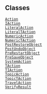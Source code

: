---
---
## Classes

<a href="../object/Action.html#Action"
target="main"><code>Action</code></a>  
<a href="../object/IAction.html#IAction"
target="main"><code>IAction</code></a>  
<a href="../object/LiteralAction.html#LiteralAction"
target="main"><code>LiteralAction</code></a>  
<a href="../object/LiteralTAction.html#LiteralTAction"
target="main"><code>LiteralTAction</code></a>  
<a href="../object/NumericAction.html#NumericAction"
target="main"><code>NumericAction</code></a>  
<a href="../object/NumericTAction.html#NumericTAction"
target="main"><code>NumericTAction</code></a>  
<a href="../object/PostRestoreObject.html#PostRestoreObject"
target="main"><code>PostRestoreObject</code></a>  
<a href="../object/PostUndoObject.html#PostUndoObject"
target="main"><code>PostUndoObject</code></a>  
<a href="../object/PreRestartObject.html#PreRestartObject"
target="main"><code>PreRestartObject</code></a>  
<a href="../object/PreSaveObject.html#PreSaveObject"
target="main"><code>PreSaveObject</code></a>  
<a href="../object/SystemAction.html#SystemAction"
target="main"><code>SystemAction</code></a>  
<a href="../object/TAction.html#TAction"
target="main"><code>TAction</code></a>  
<a href="../object/TIAction.html#TIAction"
target="main"><code>TIAction</code></a>  
<a href="../object/TopicAction.html#TopicAction"
target="main"><code>TopicAction</code></a>  
<a href="../object/TopicTAction.html#TopicTAction"
target="main"><code>TopicTAction</code></a>  
<a href="../object/TravelAction.html#TravelAction"
target="main"><code>TravelAction</code></a>  
<a href="../object/VerifyResult.html#VerifyResult"
target="main"><code>VerifyResult</code></a>  
